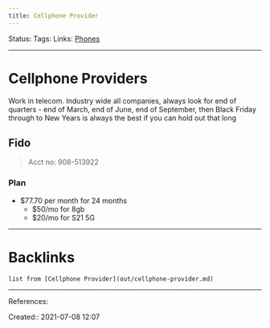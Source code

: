 ```yaml
---
title: Cellphone Provider
---
```

Status: 
Tags: 
Links: [Phones](out/phones.md)
___
# Cellphone Providers
Work in telecom. Industry wide all companies, always look for end of quarters - end of March, end of June, end of September, then Black Friday through to New Years is always the best if you can hold out that long
## Fido
> Acct no: 908-513922
### Plan
- $77.70 per month for 24 months
	- $50/mo for 8gb
	- $20/mo for S21 5G
___
# Backlinks
```dataview
list from [Cellphone Provider](out/cellphone-provider.md)
```
___
References: 

Created:: 2021-07-08 12:07
